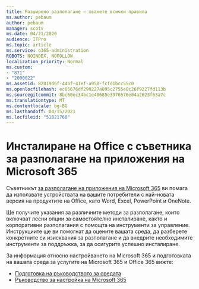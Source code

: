 ```yaml
---
title: Разширено разполагане – хванете всички правила
ms.author: pebaum
author: pebaum
manager: scotv
ms.date: 04/21/2020
audience: ITPro
ms.topic: article
ms.service: o365-administration
ROBOTS: NOINDEX, NOFOLLOW
localization_priority: Normal
ms.custom:
- "871"
- "2000022"
ms.assetid: 82019d6f-44bf-41ef-a950-fcfd1bcc55c0
ms.openlocfilehash: ec85676df299227a895c2755e8c26f9227fd113b
ms.sourcegitcommit: 8bc60ec34bc1e40685e3976576e04a2623f63a7c
ms.translationtype: MT
ms.contentlocale: bg-BG
ms.lasthandoff: 04/15/2021
ms.locfileid: "51821760"
---
```

# <a name="install-office-with-the-microsoft-365-apps-deployment-advisor"></a>Инсталиране на Office с съветника за разполагане на приложения на Microsoft 365

Съветникът [за разполагане на приложения на Microsoft 365](https://go.microsoft.com/fwlink/?linkid=2145748) ви помага да използвате устройствата на вашите потребители с най-новата версия на продуктите на Office, като Word, Excel, PowerPoint и OneNote.
  
Ще получите указания за различните методи за разполагане, които включват лесни опции за самостоятелно инсталиране, както и корпоративни разполагания с помощта на инструменти за управление. Инструкциите ще ви помогнат да оцените вашата среда, да разберете конкретните си изисквания за разполагане и да внедрите необходимите инструменти за поддръжка, за да осигурите успешно инсталиране.
  
За информация относно настройването на Microsoft 365 и подготовката на вашата среда за услугите на Microsoft 365 и Office 365 вижте:

- [Подготовка на ръководството за средата](https://go.microsoft.com/fwlink/?linkid=2005213)
- [Ръководство за настройка на Microsoft 365](https://go.microsoft.com/fwlink/?linkid=2072646)
